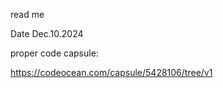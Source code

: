 read me

Date Dec.10.2024  

proper code capsule: 

https://codeocean.com/capsule/5428106/tree/v1 

